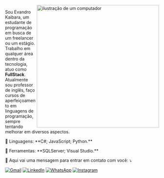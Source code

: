 <img src="https://raw.githubusercontent.com/MicaelliMedeiros/micaellimedeiros/master/image/computer-illustration.png" alt="ilustração de um computador" min-width="400px" max-width="400px" width="400px" align="right">

<p align="left"> 
  Sou Evandro Kaibara, um estudante de programação em busca de um freelancer ou um estágio. Trabalho em qualquer área dentro da tecnologia, atuo como <strong>FullStack</strong>.<br>
  Atualmente sou professor de inglês, faço cursos de aperfeiçoamento em linguagens de programação, sempre tentando melhorar em diversos aspectos.
</p>

<p align="left">
  🦄 Linguagens: **C#; JavaScript; Python.**
</p>

<p align="left">
  💼 Ferramentas: **SQLServer; Visual Studio.**
</p>

<p align="left">
  💌 Aqui vai uma mensagem para entrar em contato com você: ⤵️
</p>

<p align="left">
  <a href="yujievandro@gmail.com" title="Gmail">
  <img src="https://img.shields.io/badge/-Gmail-FF0000?style=flat-square&labelColor=FF0000&logo=gmail&logoColor=white&link=yujievandro@gmail.com" alt="Gmail"/></a>
  <a href="https://www.linkedin.com/in/evandro-yuji-kaibara-53247927a/" title="LinkedIn">
  <img src="https://img.shields.io/badge/-Linkedin-0e76a8?style=flat-square&logo=Linkedin&logoColor=white&link=https://www.linkedin.com/in/evandro-yuji-kaibara-53247927a/" alt="LinkedIn"/></a>
  <a href="https://w.app/EvandroKaibara" title="WhatsApp">
  <img src="https://img.shields.io/badge/-WhatsApp-25d366?style=flat-square&labelColor=25d366&logo=whatsapp&logoColor=white&link=https://w.app/EvandroKaibara" alt="WhatsApp"/></a>
  <a href="https://www.instagram.com/chateante/" title="Instagram">
  <img src="https://img.shields.io/badge/-Instagram-DF0174?style=flat-square&labelColor=DF0174&logo=instagram&logoColor=white&link=https://www.instagram.com/chateante/" alt="Instagram"/></a>
</p>
